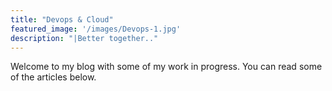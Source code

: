 ```yaml
---
title: "Devops & Cloud"
featured_image: '/images/Devops-1.jpg'
description: "|Better together.."
---
```

Welcome to my blog with some of my work in progress. You can read some of the articles below.
